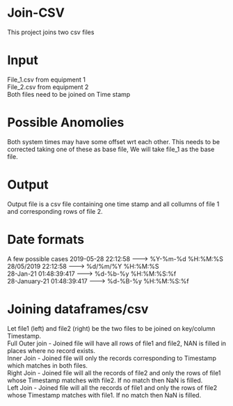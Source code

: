 # Join-CSV
This project joins two csv files

# Input
File_1.csv from equipment 1 <br/>
File_2.csv from equipment 2 <br/>
Both files need to be joined on Time stamp

# Possible Anomolies 
Both system times may have some offset wrt each other. This needs to be corrected taking one of these as base file, We will take file_1 as the base file.

# Output
Output file is a csv file containing one time stamp and all collumns of file 1 and corresponding rows of file 2.

# Date formats
 A few possible cases
 2019-05-28 22:12:58 --->  %Y-%m-%d %H:%M:%S <br/>
 28/05/2019 22:12:58 --->  %d/%m/%Y %H:%M:%S <br/>
 28-Jan-21 01:48:39:417 --->  %d-%b-%y %H:%M:%S:%f <br/>
 28-January-21 01:48:39:417 --->  %d-%B-%y %H:%M:%S:%f <br/>

# Joining dataframes/csv
Let file1 (left) and file2 (right) be the two files to be joined on key/column Timestamp.<br/>
Full Outer join - Joined file will have all rows of file1 and file2, NAN is filled in places where no record exists.<br/>
Inner Join - Joined file will only the records corresponding to Timestamp which matches in both files.<br/>
Right Join - Joined file will all the records of file2 and only the rows of file1 whose Timestamp matches with file2. If no match then NaN is filled.<br/>
Left Join - Joined file will all the records of file1 and only the rows of file2 whose Timestamp matches with file1. If no match then NaN is filled.<br/>
